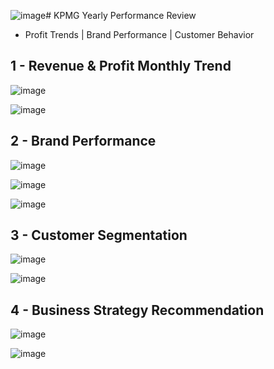 ![image](https://github.com/beishenov3197/KPMG/assets/112967670/5ccea650-1f04-430a-bf7b-0a93f3c11cdf)# KPMG Yearly Performance Review
- Profit Trends | Brand Performance | Customer Behavior

## 1 - Revenue & Profit Monthly Trend
![image](https://github.com/beishenov3197/KPMG/assets/112967670/1d623e0a-8678-4bd4-9dbc-06838354581d)

![image](https://github.com/beishenov3197/KPMG/assets/112967670/5a78f3b8-6d01-4e60-a8c5-db1a610eb605)

## 2 - Brand Performance

![image](https://github.com/beishenov3197/KPMG/assets/112967670/5eab2953-7eb0-47bf-9363-2bb8c6768198)

![image](https://github.com/beishenov3197/KPMG/assets/112967670/947d5fed-afd6-4d8a-8481-3098b560a7c9)


![image](https://github.com/beishenov3197/KPMG/assets/112967670/67fa7cb2-a272-4bcb-8346-c2c9b80211c9)

## 3 - Customer Segmentation

![image](https://github.com/beishenov3197/KPMG/assets/112967670/0c90087e-e5d9-425d-8ee0-d77fa76449b2)

![image](https://github.com/beishenov3197/KPMG/assets/112967670/fb60e8f8-4b5a-488b-9e14-902339db1519)

## 4 - Business Strategy Recommendation

![image](https://github.com/beishenov3197/KPMG/assets/112967670/49de4def-3bbc-480d-b3e3-5c2a14f03999)

![image](https://github.com/beishenov3197/KPMG/assets/112967670/00b62e63-b554-48e3-866f-641aed0bf198)

